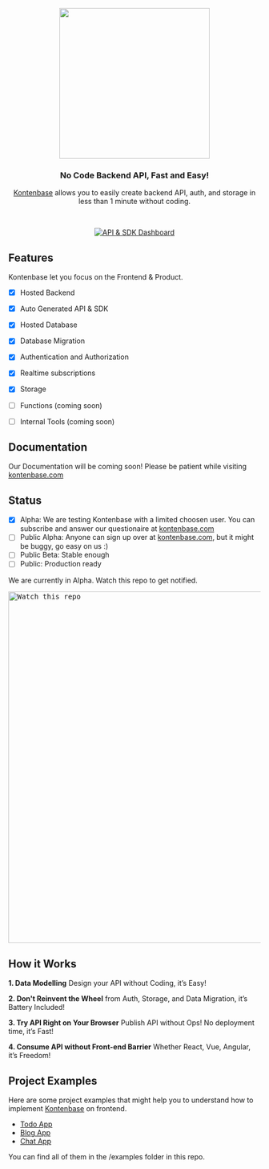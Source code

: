 <p align="center">
<img width="300" src="https://kontenbase.com/_next/static/media/kontenbase-logo-light.faed28de.svg"/>
</p>
<h3 align="center">No Code Backend API, Fast and Easy!</h3>
<p align="center"><a href="https://kontenbase.com" target="_blank">Kontenbase</a> allows you to easily create backend API, auth, and storage in less than 1 minute without coding.</p>
<br/>

<p align="center">
  <a href="https://kontenbase.com">
    <img src="https://user-images.githubusercontent.com/2161622/146642683-b1f4530d-86d0-4494-880e-d9313817161c.png" alt="API & SDK Dashboard" />
  </a>
</p>

## Features
Kontenbase let you focus on the Frontend & Product.
- [x] Hosted Backend
- [x] Auto Generated API & SDK
- [x] Hosted Database 
- [x] Database Migration 
- [x] Authentication and Authorization
- [x] Realtime subscriptions
- [x] Storage
- [ ] Functions (coming soon)
- [ ] Internal Tools (coming soon)


## Documentation
Our Documentation will be coming soon! Please be patient while visiting [kontenbase.com](https://kontenbase.com)


## Status
- [x] Alpha: We are testing Kontenbase with a limited choosen user. You can subscribe and answer our questionaire at [kontenbase.com](https://kontenbase.com)
- [ ] Public Alpha: Anyone can sign up over at [kontenbase.com](https://kontenbase.com), but it might  be buggy, go easy on us :)
- [ ] Public Beta: Stable enough
- [ ] Public: Production ready

We are currently in Alpha. Watch this repo to get notified.

<kbd><img src="https://user-images.githubusercontent.com/2161622/146643522-6e2e9e84-e89e-4cf2-8618-623a57f00ed8.png" alt="Watch this repo" width="700"/></kbd>

## How it Works
**1. Data Modelling**
Design your API without Coding, it’s Easy!

**2. Don't Reinvent the Wheel**
from Auth, Storage, and Data Migration, it’s Battery Included!

**3. Try API Right on Your Browser**
Publish API without Ops! No deployment time, it’s Fast!

**4. Consume API without Front-end Barrier**
Whether React, Vue, Angular, it’s Freedom! 

## Project Examples
Here are some project examples that might help you to understand how to implement <a href="https://kontenbase.com" target="_blank">Kontenbase</a> on frontend.

- [Todo App](https://github.com/kontenbase/kontenbase/tree/main/examples/nextjs-todo)
- [Blog App](https://github.com/kontenbase/kontenbase/tree/main/examples/nextjs-blog)
- [Chat App](https://github.com/kontenbase/kontenbase/tree/main/examples/nextjs-chat)

You can find all of them in the /examples folder in this repo.



